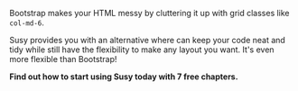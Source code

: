 Bootstrap makes your HTML messy by cluttering it up with grid classes like `col-md-6`.

Susy provides you with an alternative where can keep your code neat and tidy while still have the flexibility to make any layout you want. It's even more flexible than Bootstrap!

**Find out how to start using Susy today with 7 free chapters.**

